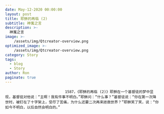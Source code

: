 ```yaml
---
date: May-12-2020 00:00:00
layout: post
title: 耶稣的再临 (2)
subtitle: 神寓之言
description: >-
  神寓之言
image: >-
    /assets/img/Qtcreator-overview.png
optimized_image: >-
    /assets/img/Qtcreator-overview.png
category: Story
tags:
  - blog
  - Story
author: Ron
paginate: true
---
```


							　　1587，《耶稣的再临 (2)》耶稣在一个基督徒的梦中显现，基督徒对他说：“主啊！我有件事不明白。”耶稣问：“什么事？”基督徒说：“你在第一次降世时，被钉在了十字架上，受尽了苦痛，为什么还要二次再来拯救世界？”耶稣笑了笑，说：“你如今不明白，以后自然会明白的。”
							
							
						